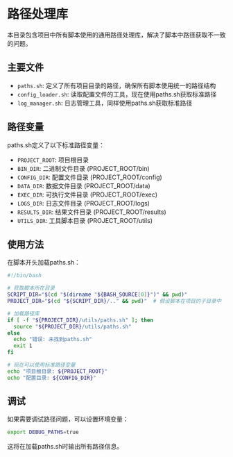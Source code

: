 # 路径处理库

本目录包含项目中所有脚本使用的通用路径处理库，解决了脚本中路径获取不一致的问题。

## 主要文件

- `paths.sh`: 定义了所有项目目录的路径，确保所有脚本使用统一的路径结构
- `config_loader.sh`: 读取配置文件的工具，现在使用paths.sh获取标准路径
- `log_manager.sh`: 日志管理工具，同样使用paths.sh获取标准路径

## 路径变量

paths.sh定义了以下标准路径变量：

- `PROJECT_ROOT`: 项目根目录
- `BIN_DIR`: 二进制文件目录 (PROJECT_ROOT/bin)
- `CONFIG_DIR`: 配置文件目录 (PROJECT_ROOT/config)
- `DATA_DIR`: 数据文件目录 (PROJECT_ROOT/data)
- `EXEC_DIR`: 可执行文件目录 (PROJECT_ROOT/exec)
- `LOGS_DIR`: 日志文件目录 (PROJECT_ROOT/logs)
- `RESULTS_DIR`: 结果文件目录 (PROJECT_ROOT/results)
- `UTILS_DIR`: 工具脚本目录 (PROJECT_ROOT/utils)

## 使用方法

在脚本开头加载paths.sh：

```bash
#!/bin/bash

# 获取脚本所在目录
SCRIPT_DIR="$(cd "$(dirname "${BASH_SOURCE[0]}")" && pwd)"
PROJECT_DIR="$(cd "${SCRIPT_DIR}/.." && pwd)"  # 假设脚本在项目的子目录中

# 加载路径库
if [ -f "${PROJECT_DIR}/utils/paths.sh" ]; then
  source "${PROJECT_DIR}/utils/paths.sh"
else
  echo "错误: 未找到paths.sh"
  exit 1
fi

# 现在可以使用标准路径变量
echo "项目根目录: ${PROJECT_ROOT}"
echo "配置目录: ${CONFIG_DIR}"
```

## 调试

如果需要调试路径问题，可以设置环境变量：

```bash
export DEBUG_PATHS=true
```

这将在加载paths.sh时输出所有路径信息。 